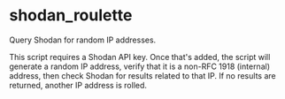 # shodan_roulette
Query Shodan for random IP addresses.

This script requires a Shodan API key. Once that's added, the script will generate a random IP address, verify that it is a non-RFC 1918 (internal) address, then check Shodan for results related to that IP. If no results are returned, another IP address is rolled.
